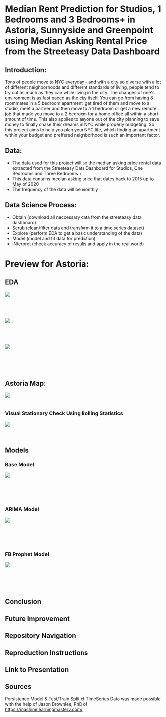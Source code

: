 # Median Rent Prediction for Studios, 1 Bedrooms and 3 Bedrooms+ in Astoria, Sunnyside and Greenpoint using Median Asking Rental Price from the Streeteasy Data Dashboard 

## Introduction:

Tons of people move to NYC everyday - and with a city so diverse with a lot of different neighborhoods and different standards of living, people tend to try out as much as they can while living in the city. The changes of one's environment is as fast paced as the city itself. You can go from having 8 roommates in a 5 bedroom apartment, get tired of them and move to a studio, meet a partner and then move to a 1 bedroom or get a new remote job that made you move to a 2 bedroom for a home office all within a short amount of time. This also applies to anyone out of the city planning to save money to finally chase their dreams in NYC while properly budgeting. So this project aims to help you plan your NYC life, which finding an apartment within your budget and preffered neighborhood is such an important factor.

## Data:

- The data used for this project will be the median asking price rental data extracted from the Streeteasy Data Dashboard for Studios, One Bedrooms and Three Bedrooms +
- This data contains median asking price that dates back to 2015 up to May of 2020
- The frequency of the data will be monthly

## Data Science Process:

- Obtain (download all neccessary data from the streeteasy data dashboard)
- Scrub (clean/filter data and transform it to a time series dataset)
- Explore (perform EDA to get a basic understanding of the data)
- Model (model and fit data for prediction)
- iNterpret (check accuracy of results and apply in the real world)

# Preview for Astoria:

## EDA 

![](/images/studios.png)
<br />
<br />
<br />
<br />
<br />
![](/images/1br.png)
<br />
<br />
<br />
<br />
<br />
![](/images/3br.png)
<br />
<br />
<br />
<br />
<br />
## Astoria Map:
![](/images/astoria.png)
<br />
<br />

### Visual Stationary Check Using Rolling Statistics
![](/images/rollingstudio.png)
<br />
<br />
<br />
## Models
### Base Model
![](/images/base.png)
<br />
<br />
<br />
<br />
<br />
### ARIMA Model
![](/images/arima.png)
<br />
<br />
<br />
<br />
<br />
### FB Prophet Model
![](/images/fb.png)
<br />
<br />
<br />
<br />
<br />

## Conclusion

## Future Improvement

## Repository Navigation

## Reproduction Instructions

## Link to Presentation

## Sources
Persistence Model & Test/Train Split of TimeSeries Data was made possible with the help of Jason Brownlee, PhD of https://machinelearningmastery.com/

